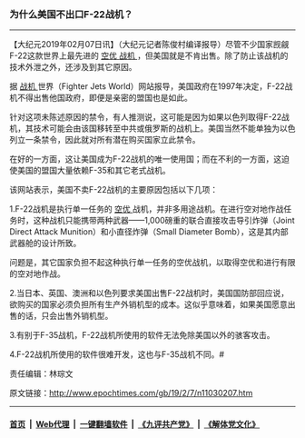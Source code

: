 ### 为什么美国不出口F-22战机？
------------------------

<p>
 【大纪元2019年02月07日讯】（大纪元记者陈俊村编译报导）尽管不少国家觊觎F-22这款世界上最先进的
 <a href="http://www.epochtimes.com/gb/tag/%E7%A9%BA%E4%BC%98.html">
  空优
 </a>
 <a href="http://www.epochtimes.com/gb/tag/%E6%88%98%E6%9C%BA.html">
  战机
 </a>
 ，但美国就是不肯出售。除了防止该战机的技术外泄之外，还涉及到其它原因。
</p>
<p>
 据
 <a href="http://www.epochtimes.com/gb/tag/%E6%88%98%E6%9C%BA.html">
  战机
 </a>
 世界（Fighter Jets World）网站报导，美国政府在1997年决定，F-22战机不得出售他国政府，即便是亲密的盟国也是如此。
</p>
<p>
 针对这项未陈述原因的禁令，有人推测说，这可能是因为如果以色列取得F-22战机，其技术可能会由该国移转至中共或俄罗斯的战机上。美国当然不能单独为以色列立一条禁令，因此就对所有潜在购买国家立此禁令。
</p>
<p>
 在好的一方面，这让美国成为F-22战机的唯一使用国；而在不利的一方面，这迫使美国的盟国大量依赖F-35和其它老式战机。
</p>
<p>
 该网站表示，美国不卖F-22战机的主要原因包括以下几项：
</p>
<p>
 1.F-22战机是执行单一任务的
 <a href="http://www.epochtimes.com/gb/tag/%E7%A9%BA%E4%BC%98.html">
  空优
 </a>
 战机，并非多用途战机。在进行空对地作战任务时，这种战机只能携带两种武器——1,000磅重的联合直接攻击导引炸弹（Joint Direct Attack Munition）和小直径炸弹（Small Diameter Bomb），这是其内部武器舱的设计所致。
</p>
<p>
 问题是，其它国家负担不起这种执行单一任务的空优战机，以取得空优和进行有限的空对地作战。
</p>
<p>
 2.当日本、英国、澳洲和以色列要求美国出售F-22战机时，美国国防部回应说，欲购买的国家必须负担所有生产外销机型的成本。这似乎意味着，如果美国愿意出售的话，只会出售外销机型。
</p>
<p>
 3.有别于F-35战机，F-22战机所使用的软件无法免除美国以外的骇客攻击。
</p>
<p>
 4.F-22战机所使用的软件很难开发，这也与F-35战机不同。#
</p>
<p>
</p>
<p>
 责任编辑：林琮文
</p>

原文链接：http://www.epochtimes.com/gb/19/2/7/n11030207.htm


------------------------
#### [首页](https://github.com/gfw-breaker/banned-news/blob/master/README.md) &nbsp;|&nbsp; [Web代理](https://github.com/labour-camp/helloworld) &nbsp;|&nbsp; [一键翻墙软件](https://github.com/gfw-breaker/nogfw/blob/master/README.md) &nbsp;|&nbsp; [《九评共产党》](https://github.com/gfw-breaker/9ping.md/blob/master/README.md#九评之一评共产党是什么) &nbsp;|&nbsp; [《解体党文化》](https://github.com/gfw-breaker/jtdwh.md/blob/master/README.md#绪论)

